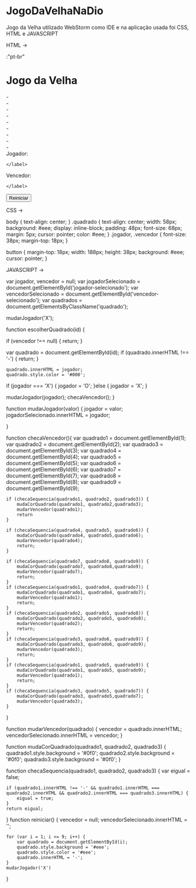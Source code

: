 # JogoDaVelhaNaDio
Jogo da Velha utilizado WebStorm como IDE e na aplicação usada foi CSS, HTML e JAVASCRIPT

HTML ->


<!DOCTYPE html>
<html lang >:"pt-br"

<head>
    <title>
        Jogo da Velha
    </title>
    <meta charset="UTF-8">
    <link rel="stylesheet" href="estilo.css">
</head>

<body>
<h1>
    Jogo da Velha
</h1>
<div>
    <div id="1" class="quadrado" onclick="escolherQuadrado(this.id)">-</div>
    <div id="2" class="quadrado" onclick="escolherQuadrado(this.id)">-</div>
    <div id="3" class="quadrado" onclick="escolherQuadrado(this.id)">-</div>
</div>

<div>
    <div id="4" class="quadrado" onclick="escolherQuadrado(this.id)">-</div>
    <div id="5" class="quadrado" onclick="escolherQuadrado(this.id)">-</div>
    <div id="6" class="quadrado" onclick="escolherQuadrado(this.id)">-</div>
</div>

<div>
    <div id="7" class="quadrado" onclick="escolherQuadrado(this.id)">-</div>
    <div id="8" class="quadrado" onclick="escolherQuadrado(this.id)">-</div>
    <div id="9" class="quadrado" onclick="escolherQuadrado(this.id)">-</div>
</div>

<div class="jogador">
    <label>
        Jogador:
    </label>
    <label id="jogador-selecionado">

    </label>
</div>

<div class="vencedor">
    <label>
        Vencedor:
    </label>
    <label id="vencedor-selecionado">

    </label>
</div>

<div>
    <button onclick="reiniciar()">
        Reiniciar
    </button>
</div>
</body>

<script src="velha.js"></script>

</html>

CSS ->

body {
    text-align: center;
}
.quadrado {
    text-align: center;
    width: 58px;
    background: #eee;
    display: inline-block;
    padding: 48px;
    font-size: 68px;
    margin: 5px;
    cursor: pointer;
    color: #eee;
}
.jogador, .vencedor {
    font-size: 38px;
    margin-top: 18px;
}

button {
    margin-top: 18px;
    width: 188px;
    height: 38px;
    background: #eee;
    cursor: pointer;
}

JAVASCRIPT ->

var jogador, vencedor = null;
var jogadorSelecionado =  document.getElementById('jogador-selecionado');
var vencedorSelecionado = document.getElementById('vencedor-selecionado');
var quadrados = document.getElementsByClassName('quadrado');

mudarJogador('X');

function escolherQuadrado(id) {

   if (vencedor !== null) {
       return;
   }

  var quadrado = document.getElementById(id);
  if (quadrado.innerHTML !== '-') {
      return;
  }

    quadrado.innerHTML = jogador;
    quadrado.style.color = '#000';

  if (jogador === 'X') {
      jogador = 'O';
  }else {
      jogador = 'X';
  }

  mudarJogador(jogador);
  checaVencedor();
}

function mudarJogador(valor) {
    jogador = valor;
    jogadorSelecionado.innerHTML = jogador;

}
    
function checaVencedor(){
    var quadrado1 = document.getElementById(1);
    var quadrado2 = document.getElementById(2);
    var quadrado3 = document.getElementById(3);
    var quadrado4 = document.getElementById(4);
    var quadrado5 = document.getElementById(5);
    var quadrado6 = document.getElementById(6);
    var quadrado7 = document.getElementById(7);
    var quadrado8 = document.getElementById(8);
    var quadrado9 = document.getElementById(9);

    if (checaSequencia(quadrado1, quadrado2, quadrado3)) {
        mudaCorQuadrado(quadrado1, quadrado2,quadrado3);
        mudarVencedor(quadrado1);
        return
    }

    if (checaSequencia(quadrado4, quadrado5, quadrado6)) {
        mudaCorQuadrado(quadrado4, quadrado5,quadrado6);
        mudarVencedor(quadrado4);
        return;
    }

    if (checaSequencia(quadrado7, quadrado8, quadrado9)) {
        mudaCorQuadrado(quadrado7, quadrado8,quadrado9);
        mudarVencedor(quadrado7);
        return;
    }
    if (checaSequencia(quadrado1, quadrado4, quadrado7)) {
        mudaCorQuadrado(quadrado1, quadrado4, quadrado7);
        mudarVencedor(quadrado1);
        return;
    }
    if (checaSequencia(quadrado2, quadrado5, quadrado8)) {
        mudaCorQuadrado(quadrado2, quadrado5, quadrado8);
        mudarVencedor(quadrado2);
        return;
    }
    if (checaSequencia(quadrado3, quadrado6, quadrado9)) {
        mudaCorQuadrado(quadrado3, quadrado6, quadrado9);
        mudarVencedor(quadrado3);
        return;
    }
    if (checaSequencia(quadrado1, quadrado5, quadrado9)) {
        mudaCorQuadrado(quadrado1, quadrado5, quadrado9);
        mudarVencedor(quadrado1);
        return;
    }
    if (checaSequencia(quadrado3, quadrado5, quadrado7)) {
        mudaCorQuadrado(quadrado3, quadrado5,quadrado7);
        mudarVencedor(quadrado3);
    }
}


function mudarVencedor(quadrado) {
    vencedor = quadrado.innerHTML;
    vencedorSelecionado.innerHTML = vencedor;
}

function mudaCorQuadrado(quadrado1, quadrado2, quadrado3) {
    quadrado1.style.background = '#0f0';
    quadrado2.style.background = '#0f0';
    quadrado3.style.background = '#0f0';
}

function checaSequencia(quadrado1, quadrado2, quadrado3) {
    var eigual = false;

    if (quadrado1.innerHTML !== '-' && quadrado1.innerHTML === quadrado2.innerHTML && quadrado2.innerHTML === quadrado3.innerHTML) {
        eigual = true;
    }
    return eigual;
}
function reiniciar()
{
    vencedor = null;
    vencedorSelecionado.innerHTML = '';

    for (var i = 1; i <= 9; i++) {
        var quadrado = document.getElementById(i);
        quadrado.style.background = '#eee';
        quadrado.style.color = '#eee';
        quadrado.innerHTML = '-';
    }
    mudarJogador('X')
}
